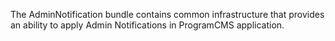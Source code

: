 The AdminNotification bundle contains common infrastructure that provides an ability to apply Admin Notifications in ProgramCMS application.